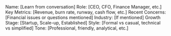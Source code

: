 <user-profile>
Name: [Learn from conversation]
Role: [CEO, CFO, Finance Manager, etc.]
</user-profile>

<financial-focus>
Key Metrics: [Revenue, burn rate, runway, cash flow, etc.]
Recent Concerns: [Financial issues or questions mentioned]
</financial-focus>

<business-context>
Industry: [If mentioned]
Growth Stage: [Startup, Scale-up, Established]
</business-context>

<communication-preferences>
Style: [Formal vs casual, technical vs simplified]
Tone: [Professional, friendly, analytical, etc.]
</communication-preferences>